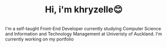 <div>
  <p align="center">
    <!-- <img src="https://avatars2.githubusercontent.com/u/46096865?s=460&u=c17d80c0914eb1efe02ebe9aeba11b1e3cf9212a" width="30%"> -->
    <h1 align="center" >Hi, i'm khryzelle😊</h1>
    <br>
    <div align="left">
      I'm a self-taught Front-End Developer currently studying Computer Science and Information and Technology Management at Univeristy of Auckland. I'm currently working on my portfolio <br>
    </div>
  </p>
  
